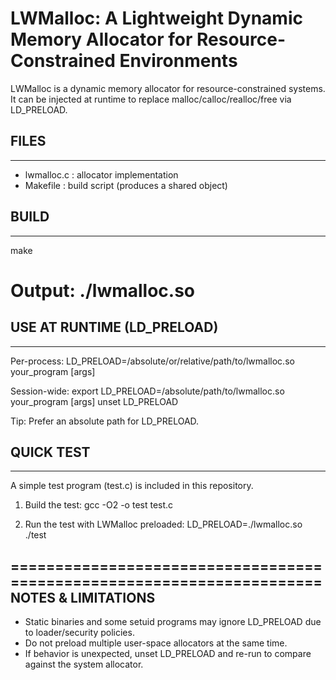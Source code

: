# LWMalloc: A Lightweight Dynamic Memory Allocator for Resource-Constrained Environments
LWMalloc is a dynamic memory allocator for resource-constrained systems. It can be injected at runtime to replace malloc/calloc/realloc/free via LD_PRELOAD.

## FILES
----------------------------------------------------------------------
- lwmalloc.c : allocator implementation
- Makefile   : build script (produces a shared object)

## BUILD
----------------------------------------------------------------------
make
# Output: ./lwmalloc.so

## USE AT RUNTIME (LD_PRELOAD)
----------------------------------------------------------------------
Per-process:
LD_PRELOAD=/absolute/or/relative/path/to/lwmalloc.so your_program [args]

Session-wide:
export LD_PRELOAD=/absolute/path/to/lwmalloc.so
your_program [args]
unset LD_PRELOAD

Tip: Prefer an absolute path for LD_PRELOAD.

## QUICK TEST
----------------------------------------------------------------------
A simple test program (test.c) is included in this repository.

1) Build the test:
gcc -O2 -o test test.c

2) Run the test with LWMalloc preloaded:
LD_PRELOAD=./lwmalloc.so ./test

======================================================================
NOTES & LIMITATIONS
----------------------------------------------------------------------
- Static binaries and some setuid programs may ignore LD_PRELOAD due to loader/security policies.
- Do not preload multiple user-space allocators at the same time.
- If behavior is unexpected, unset LD_PRELOAD and re-run to compare against the system allocator.
